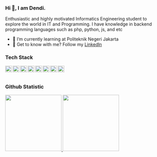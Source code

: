 ### Hi 👋, I am Dendi. 

Enthusiastic and highly motivated Informatics Engineering student to explore the world in IT and Programming.
I have knowledge in backend programming languages such as php, python, js, and etc

* 🌱 I’m currently learning at Politeknik Negeri Jakarta
* 💬 Get to know with me? Follow my [Linkedln](https://www.linkedin.com/in/dendi-fazar-zaman/)

### Tech Stack
  <a href="#"><img align="left" alt="JavaScript" title="JavaScript" width="21px" src="https://upload.wikimedia.org/wikipedia/commons/9/99/Unofficial_JavaScript_logo_2.svg"/></a>
  <a href="#"><img align="left" alt="HTML" title="HTML" width="21px" src="https://www.pngitem.com/pimgs/m/23-237471_vectors-free-icon-html5-download-logo-for-html.png" /></a>
  <a href="#"><img align="left" alt="CSS" title="CSS" width="21px" src="https://www.pngitem.com/pimgs/m/198-1985012_transparent-css3-logo-png-css-logo-transparent-background.png" /></a>
  <a href="#"><img align="left" alt="PHP" title="PHP" width="21px" src="http://logos-download.com/wp-content/uploads/2016/09/PHP_logo.png" /></a>
  <a href="#"><img align="left" alt="Java" title="Java" width="21px" src="https://cdn.tutsplus.com/mobile/uploads/legacy/71_learn-java/Java_Logo.png" /></a>
  
  <a href="#"><img align="left" alt="Visual Studio" title="Visual Studio" width="21px" src="https://devblogs.microsoft.com/visualstudio/wp-content/uploads/sites/4/2019/01/visualstudio-1.png" /></a>
  <a href="#"><img align="left" alt="Python" title="Python" width="21px" src="https://logos-download.com/wp-content/uploads/2016/10/Python_logo_icon.png" /></a>
  <a href="#"><img align="left" alt="Kotlin" title="Kotlin" width="21px" src="https://cdn.freebiesupply.com/logos/large/2x/kotlin-1-logo-png-transparent.png" /></a>
  <br>
  <br>
  
### Github Statistic
<p align="left">
<a href="https://github.com/dendifz">
  <img height="180em" src="https://github-readme-stats-eight-theta.vercel.app/api?username=dendifz&show_icons=true&theme=algolia&include_all_commits=true&count_private=true"/>
  <img height="180em" src="https://github-readme-stats-eight-theta.vercel.app/api/top-langs/?username=dendifz&layout=compact&langs_count=8&theme=algolia"/>
</a>
</p>

<!--
**dendifz/dendifz** is a ✨ _special_ ✨ repository because its `README.md` (this file) appears on your GitHub profile.

Here are some ideas to get you started:

- 🔭 I’m currently working on ...
- 🌱 I’m currently learning ...
- 👯 I’m looking to collaborate on ...
- 🤔 I’m looking for help with ...
- 💬 Ask me about ...
- 📫 How to reach me: ...
- 😄 Pronouns: ...
- ⚡ Fun fact: ...
-->
